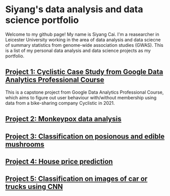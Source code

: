 # Siyang's data analysis and data science portfolio

Welcome to my github page! My name is Siyang Cai. I'm a reasearcher in Leicester University working in the area of data analysis and data sciecne of summary statistics from genome-wide association studies (GWAS). This is a list of my personal data analysis and data science projects as my portfolio.

## [Project 1: Cyclistic Case Study from Google Data Analytics Professional Course](https://siyangcai.github.io/Cyclistic/)
This is a capstone project from Google Data Analytics Professional Course, which aims to figure out user behaviour with/without membership using data from a bike-sharing company Cyclistic in 2021.

## [Project 2: Monkeypox data analysis](https://siyangcai.github.io/Monkeypox/)

## [Project 3: Classification on posionous and edible mushrooms](https://siyangcai.github.io/ML-mushroom-classification/)

## [Project 4: House price prediction](https://siyangcai.github.io/House_price_prediction/)

## [Project 5: Classification on images of car or trucks using CNN](https://siyangcai.github.io/car-or-truck/)
